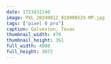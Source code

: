 ```yaml
---
date: 1723432148
image: PXL_20240812_010908529.MP.jpg
tags: ["pixel 8 pro"]
caption: Galveston, Texas
thumbnail_width: 479
thumbnail_height: 361
full_width: 4080
full_height: 3072
---
```


